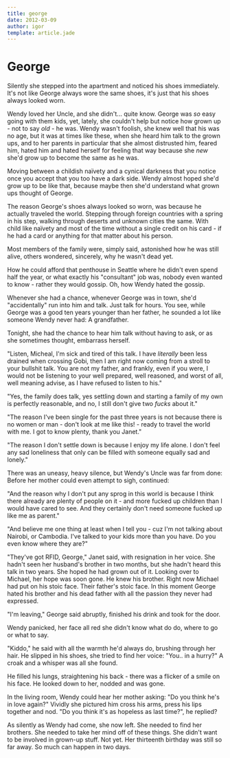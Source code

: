 ```yaml
---
title: george
date: 2012-03-09
author: igor
template: article.jade
---
```

# George
Silently she stepped into the apartment and noticed his shoes immediately. It's not like George always wore the same shoes, it's just that his shoes always looked worn.

Wendy loved her Uncle, and she didn't... quite know. George was *so* easy going with them kids, yet, lately, she couldn't help but notice how grown up - not to say *old* - he was. Wendy wasn't foolish, she knew well that his was no age, but it was at times like these, when she heard him talk to the grown ups, and to her parents in particular that she almost distrusted him, feared him, hated him and hated herself for feeling that way because she *new* she'd grow up to become the same as he was.

Moving between a childish naïvety and a cynical darkness that you notice once you accept that you too have a dark side. Wendy almost hoped she'd grow up to be like that, because maybe then she'd understand what grown ups thought of George.

The reason George's shoes always looked so worn, was because he actually traveled the world. Stepping through foreign countries with a spring in his step, walking through deserts and unknown cities the same. With child like naïvety and most of the time without a single credit on his card - if he had a card or anything for that matter about his person.

Most members of the family were, simply said, astonished how he was still alive, others wondered, sincerely, why he wasn't dead yet.

How he could afford that penthouse in Seattle where he didn't even spend half the year, or what exactly his "consultant" job was, nobody even wanted to know - rather they would gossip. Oh, how Wendy hated the gossip.

Whenever she had a chance, whenever George was in town, she'd "accidentally" run into him and talk. Just talk for hours. You see, while George was a good ten years younger than her father, he sounded a lot like someone Wendy never had: A grandfather.

Tonight, she had the chance to hear him talk without having to ask, or as she sometimes thought, embarrass herself.

"Listen, Micheal, I'm sick and tired of this talk. I have *literally* been less drained when crossing Gobi, then I am right now coming from a stroll to your bullshit talk. You are not my father, and frankly, even if you were, I would not be listening to your well prepared, well reasoned, and worst of all, well meaning advise, as I have refused to listen to his."

"Yes, the family does talk, yes settling down and starting a family of my own is perfectly reasonable, and no, I still don't give two *fucks* about it."

"The reason I've been single for the past three years is not because there is no women or man - don't look at me like this! - ready to travel the world with me. I got to know plenty, thank you Janet."

"The reason I don't settle down is because I enjoy my life alone. I don't feel any sad loneliness that only can be filled with someone equally sad and lonely."

There was an uneasy, heavy silence, but Wendy's Uncle was far from done: Before her mother could even attempt to sigh, continued:

"And the reason why I don't put any sprog in this world is because I think there already are plenty of people on it - and more fucked up children than I would have cared to see. And they certainly don't need someone fucked up like me as parent."

"And believe me one thing at least when I tell you - cuz I'm not talking about Nairobi, or Cambodia. I've talked to your kids more than you have. Do you even know where they are?"

"They've got RFID, George," Janet said, with resignation in her voice. She hadn't seen her husband's brother in two months, but she hadn't heard this talk in two years. She hoped he had grown out of it. Looking over to Michael, her hope was soon gone. He knew his brother. Right now Michael had put on his stoic face. Their father's stoic face. In this moment George hated his brother and his dead father with all the passion they never had expressed.

"I'm leaving," George said abruptly, finished his drink and took for the door.

Wendy panicked, her face all red she didn't know what do do, where to go or what to say.

"Kiddo," he said with all the warmth he'd always do, brushing through her hair. He slipped in his shoes, she tried to find her voice: "You.. in a hurry?" A croak and a whisper was all she found.

He filled his lungs, straightening his back - there was a flicker of a smile on his face. He looked down to her, nodded and was gone.

In the living room, Wendy could hear her mother asking: "Do you think he's in love again?" Vividly she pictured him cross his arms, press his lips together and nod. "Do you think it's as hopeless as last time?", he replied?

As silently as Wendy had come, she now left. She needed to find her brothers. She needed to take her mind off of these things. She didn't want to be involved in grown-up stuff. Not yet. Her thirteenth birthday was still so far away. So much can happen in two days.
